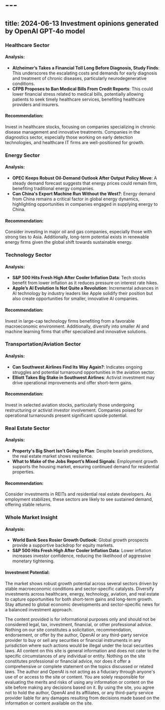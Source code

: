 # --- 
 title: 2024-06-13 Investment opinions generated by OpenAI GPT-4o model 
 --- 
 
### Healthcare Sector

#### Analysis:
- **Alzheimer’s Takes a Financial Toll Long Before Diagnosis, Study Finds**: This underscores the escalating costs and demands for early diagnosis and treatment of chronic diseases, particularly neurodegenerative conditions.
- **CFPB Proposes to Ban Medical Bills From Credit Reports**: This could lower financial stress related to medical bills, potentially allowing patients to seek timely healthcare services, benefiting healthcare providers and insurers.

#### Recommendation:
Invest in healthcare stocks, focusing on companies specializing in chronic disease management and innovative treatments. Companies in the diagnostics sector, especially those working on early detection technologies, and healthcare IT firms are well-positioned for growth.

### Energy Sector

#### Analysis:
- **OPEC Keeps Robust Oil-Demand Outlook After Output Policy Move**: A steady demand forecast suggests that energy prices could remain firm, benefiting traditional energy companies.
- **Can China's Export Machine Run Without the West?**: Energy demand from China remains a critical factor in global energy dynamics, highlighting opportunities in companies engaged in supplying energy to China.

#### Recommendation:
Consider investing in major oil and gas companies, especially those with strong ties to Asia. Additionally, long-term potential exists in renewable energy firms given the global shift towards sustainable energy.

### Technology Sector

#### Analysis:
- **S&P 500 Hits Fresh High After Cooler Inflation Data**: Tech stocks benefit from lower inflation as it reduces pressure on interest rate hikes.
- **Apple’s AI Evolution Is Not Quite a Revolution**: Incremental advances in AI technology by industry leaders like Apple solidify their position but also create opportunities for smaller, innovative AI companies.

#### Recommendation:
Invest in large-cap technology firms benefiting from a favorable macroeconomic environment. Additionally, diversify into smaller AI and machine learning firms that offer specialized and innovative solutions.

### Transportation/Aviation Sector

#### Analysis:
- **Can Southwest Airlines Find Its Way Again?**: Indicates ongoing struggles and potential turnaround opportunities in the aviation sector.
- **Elliott Takes Big Stake in Southwest Airlines**: Activist investment may drive operational improvements and offer short-term gains.

#### Recommendation:
Invest in selected aviation stocks, particularly those undergoing restructuring or activist investor involvement. Companies poised for operational turnarounds present significant upside potential.

### Real Estate Sector

#### Analysis:
- **Property's Big Short Isn't Going to Plan**: Despite bearish predictions, the real estate market shows resilience.
- **What to Make of the Jobs Report’s Mixed Signals**: Employment growth supports the housing market, ensuring continued demand for residential properties.

#### Recommendation:
Consider investments in REITs and residential real estate developers. As employment stabilizes, these sectors are likely to see sustained demand, offering stable returns.

### Whole Market Insight

#### Analysis:
- **World Bank Sees Rosier Growth Outlook**: Global growth prospects provide a supportive backdrop for equity markets.
- **S&P 500 Hits Fresh High After Cooler Inflation Data**: Lower inflation increases investor confidence, reducing the likelihood of aggressive monetary tightening.

#### Investment Potential:
The market shows robust growth potential across several sectors driven by stable macroeconomic conditions and sector-specific catalysts. Diversify investments across healthcare, energy, technology, aviation, and real estate to capture opportunities for both short-term gains and long-term growth. Stay attuned to global economic developments and sector-specific news for a balanced investment approach.

 The content provided is for informational purposes only and should not be considered legal, tax, investment, financial, or other professional advice. Nothing on our site constitutes a solicitation, recommendation, endorsement, or offer by the author, OpenAI or any third-party service provider to buy or sell any securities or financial instruments in any jurisdiction where such actions would be illegal under the local securities laws. 
 All content on this site is general information and does not cater to the specific circumstances of any individual or entity. Nothing on the site constitutes professional or financial advice, nor does it offer a comprehensive or complete statement on the topics discussed or related laws. The author and OpenAI is not acting as a fiduciary through anyone's use of or access to the site or content. You are solely responsible for evaluating the merits and risks of using any information or content on the site before making any decisions based on it. By using the site, you agree not to hold the author, OpenAI and its affiliates, or any third-party service provider liable for any damages resulting from decisions made based on the information or content available on the site.